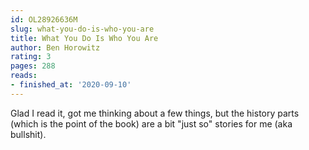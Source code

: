 ```yaml
---
id: OL28926636M
slug: what-you-do-is-who-you-are
title: What You Do Is Who You Are
author: Ben Horowitz
rating: 3
pages: 288
reads:
- finished_at: '2020-09-10'
---
```

Glad I read it, got me thinking about a few things, but the history parts (which is the point of the book) are a bit "just so" stories for me (aka bullshit).
